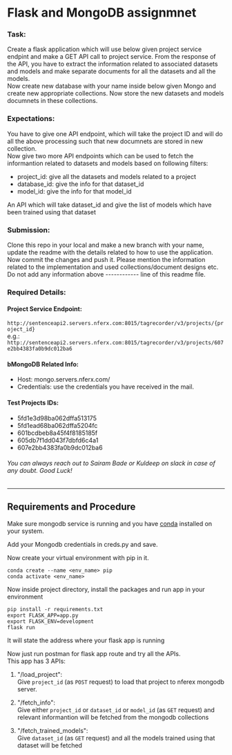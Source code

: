 # Flask and MongoDB assignmnet
### Task: 
Create a flask application which will use below given project service endpint and make a GET API call to project service. From the response of the API, you have to extract the information related to associated datasets and models and make separate documents for all the datasets and all the models. \
Now create new database with your name inside below given Mongo and create new appropriate collections. Now store the new datasets and models documnets in these collections.

### Expectations: 
You have to give one API endpoint, which will take the project ID and will do all the above processing such that new documnets are stored in new collection.\
Now give two more API endpoints which can be used to fetch the informantion related to datasets and models based on following filters:
- project_id: give all the datasets and models related to a project
- database_id: give the info for that dataset_id
- model_id: give the info for that model_id

An API which will take dataset_id and give the list of models which have been trained using that dataset

### Submission:
Clone this repo in your local and make a new branch with your name, update the readme with the details related to how to use the application. Now commit the changes and push it. Please mention the information related to the implementation and used collections/document designs etc. Do not add any information above ------------ line of this readme file.

### Required Details:
#### Project Service Endpoint: 
``` http://sentenceapi2.servers.nferx.com:8015/tagrecorder/v3/projects/{project_id} ``` \
  e.g.: `http://sentenceapi2.servers.nferx.com:8015/tagrecorder/v3/projects/607e2bb4383fa0b9dc012ba6`

#### bMongoDB Related Info: 
- Host: mongo.servers.nferx.com/
- Credentials: use the credentials you have received in the mail.

#### Test Projects IDs: 
- 5fd1e3d98ba062dffa513175
- 5fd1ead68ba062dffa5204fc
- 601bcdbeb8a45f4f8185185f
- 605db7f1dd043f7dbfd6c4a1
- 607e2bb4383fa0b9dc012ba6

###### You can always reach out to Sairam Bade or Kuldeep on slack in case of any doubt. Good Luck!
---------------------------------------------

## Requirements and Procedure
Make sure mongodb service is running and you have [conda](https://docs.conda.io/projects/conda/en/latest/user-guide/install/index.html) installed on your system.

Add your Mongodb credentials in creds.py and save.

Now create your virtual environment with pip in it.

    conda create --name <env_name> pip
    conda activate <env_name>

Now inside project directory, install the packages and run app in your environment

    pip install -r requirements.txt
    export FLASK_APP=app.py
    export FLASK_ENV=development
    flask run

It will state the address where your flask app is running

Now just run postman for flask app route and try all the APIs.\
This app has 3 APIs:

1. "/load_project":\
  Give `project_id` (as `POST` request) to load that project to nferex mongodb server.

2. "/fetch_info":\
  Give either `project_id` or `dataset_id` or `model_id` (as `GET` request) and relevant informantion will be fetched from the mongodb collections

3. "/fetch_trained_models":\
  Give `dataset_id` (as `GET` request) and all the models trained using that dataset will be fetched
